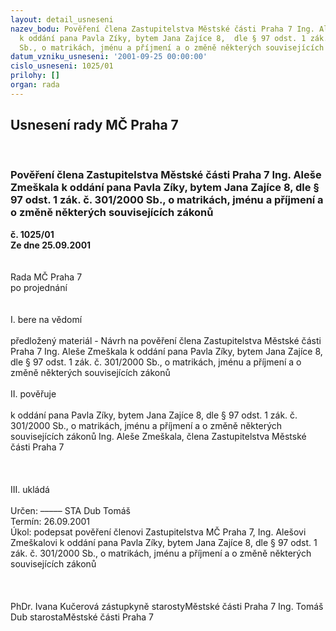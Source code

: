 ```yaml
---
layout: detail_usneseni
nazev_bodu: Pověření člena Zastupitelstva Městské části Praha 7 Ing. Aleše Zmeškala
  k oddání pana Pavla Zíky, bytem Jana Zajíce 8,  dle § 97 odst. 1 zák. č. 301/2000
  Sb., o matrikách, jménu a příjmení a o změně některých souvisejících zákonů
datum_vzniku_usneseni: '2001-09-25 00:00:00'
cislo_usneseni: 1025/01
prilohy: []
organ: rada
---
```

<div id="ucUsn_pList" class="usn">
	<span><h2>Usnesení rady MČ Praha 7 </h2>
<br></span><div class="standBody">
<span><h3>Pověření člena Zastupitelstva Městské části Praha 7 Ing. Aleše Zmeškala k oddání pana Pavla Zíky, bytem Jana Zajíce 8,  dle § 97 odst. 1 zák. č. 301/2000 Sb., o matrikách, jménu a příjmení a o změně některých souvisejících zákonů</h3></span><div class="center">
		<strong>č. 1025/01</strong><br>
	</div>
<div class="center">
		<strong>Ze dne 25.09.2001</strong><br><br>
	</div>
<br>Rada MČ Praha 7<br>po projednání<br><br><br>I.	bere na vědomí<br><br> předložený materiál - Návrh na pověření člena Zastupitelstva Městské části Praha 7 Ing. Aleše Zmeškala k oddání pana Pavla Zíky, bytem Jana Zajíce 8, dle § 97 odst. 1 zák. č. 301/2000 Sb., o matrikách, jménu a příjmení a o změně některých souvisejících zákonů<br><br>II.	pověřuje <br><br>k oddání pana Pavla Zíky, bytem Jana Zajíce 8, dle § 97 odst. 1 zák. č. 301/2000 Sb., o matrikách, jménu a příjmení a o změně některých souvisejících zákonů Ing. Aleše Zmeškala, člena Zastupitelstva Městské části Praha 7<br><br><br><br>III.	ukládá <br><br> Určen:	–––––	STA Dub Tomáš<br>Termín: 26.09.2001<br>Úkol:	podepsat pověření členovi Zastupitelstva MČ Praha 7, Ing. Alešovi Zmeškalovi k oddání pana Pavla Zíky, bytem Jana Zajíce 8,  dle § 97 odst. 1 zák. č. 301/2000 Sb., o matrikách, jménu a příjmení a o změně některých souvisejících zákonů<br> <br><br> 	<br>PhDr. Ivana Kučerová zástupkyně starostyMěstské části Praha 7	Ing. Tomáš Dub starostaMěstské části Praha 7<br>	<br><br>
</div>
</div>